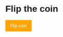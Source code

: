 <style>
body {
  font-family: 'Ubuntu', sans-serif;
}

#coin {
   
}

#button {
  background:orange;
  color:#fff;
  padding:10px 15px;
  border-radius:2px;
  display:inline-block;
  transition:0.5s;
  cursor:pointer;
  &:hover {
    opacity:0.5;
  }
}


.animate-coin {
  animation: flip 1.4s 1;
}

@keyframes flip {
  0% {
    transform: scale3d(1,1,1) rotateX(0deg);
    box-shadow: 0 2px 4px rgba(0,0,0,.3);
  }
  50% {
    transform: scale3d(2,2,2) rotateX(3600deg);
    box-shadow: 0 20px 40px rgba(0,0,0,.8);
  }
  100% {
    transform: scale3d(1,1,1) rotateX(7200deg);
    box-shadow: 0 2px 4px rgba(0,0,0,.3);
  }
}


</style>

<script>

/* On click of button spin coin ainamtion */
function coinToss() {
  
  var coin = document.getElementById('coin');
  var result = document.getElementById('result');
  var headsCounter = document.getElementById('headsCounter');
  var TailsCounter = document.getElementById('TailsCounter');
  var heads = 0;
  var tails = 0;
  
  /* Random number 0 or 1  */
  var x = Math.floor(Math.random() * 2);
  
  /* If statement */
  if (x === 0) {
    coin.innerHTML = '<img class="heads animate-coin" src="https://upload.wikimedia.org/wikipedia/en/5/52/British_fifty_pence_coin_2015_obverse.png"/>';
    
    heads += 1;
    result.innerHTML = 'You got heads';
    headsCounter.innerHTML = '<h1> Number of heads: ' + heads + '</h1>';

  } else {
    coin.innerHTML = '<img class="tails animate-coin" src="https://upload.wikimedia.org/wikipedia/en/d/d8/British_fifty_pence_coin_2015_reverse.png"/>';
     tails += 1;
    result.innerHTML = 'You got tails';
     tailsCounter.innerHTML = '<h1> Number of tails: ' + tails + '</h1>';

  }

}
</script>


<h1>Flip the coin</h1>

<div id='coin'></div>
<div id='button' onclick="coinToss()">Flip coin</div>
<div id='result'></div>
<div id='headsCounter'></div>
<div id='tailsCounter'></div>

